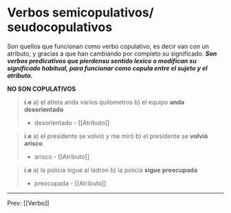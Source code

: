 # Verbos semicopulativos/ seudocopulativos
Son quellos que funcionan como verbo copulativo, es decir van con un atributo, y gracias a que han cambiando por completo su significado.
***Son verbos predicativos que pierdensu sentido lexico o modifican su significado habitual, para funcionar como copula entre el sujeto y el atributo.***

**NO SON COPULATIVOS**

> **i.e**
> a) el atleta anda varios quilometros
> b) el equipo **anda desorientado**
> 	- desorientado - [[Atributo]]

>**i.e**
>a) el presidente se volvió y me miró
>b) el presidente se **volvió arisco**
>	- arisco - [[Atributo]]

> **i.e**
> a) la policia sigue al ladron
> b) la policía **sigue preocupada**
> 	- preocupada - [[Atributo]]


___
Prev: [[Verbo]]